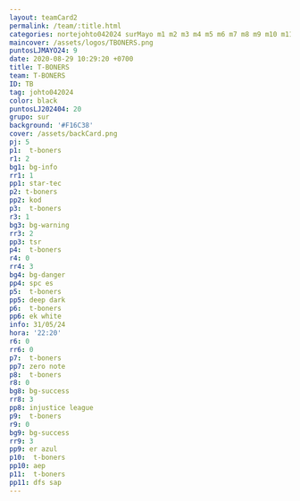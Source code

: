 ```yaml
---
layout: teamCard2
permalink: /team/:title.html
categories: nortejohto042024 surMayo m1 m2 m3 m4 m5 m6 m7 m8 m9 m10 m11
maincover: /assets/logos/TBONERS.png
puntosLJMAYO24: 9
date: 2020-08-29 10:29:20 +0700
title: T-BONERS
team: T-BONERS
ID: TB
tag: johto042024
color: black
puntosLJ202404: 20
grupo: sur
background: '#F16C38'
cover: /assets/backCard.png
pj: 5
p1:  t-boners
r1: 2
bg1: bg-info
rr1: 1
pp1: star-tec
p2: t-boners
pp2: kod
p3:  t-boners
r3: 1
bg3: bg-warning
rr3: 2
pp3: tsr
p4:  t-boners
r4: 0
rr4: 3
bg4: bg-danger
pp4: spc es
p5:  t-boners
pp5: deep dark
p6:  t-boners
pp6: ek white
info: 31/05/24
hora: '22:20'
r6: 0
rr6: 0
p7:  t-boners
pp7: zero note
p8:  t-boners
r8: 0
bg8: bg-success
rr8: 3
pp8: injustice league
p9:  t-boners
r9: 0
bg9: bg-success
rr9: 3
pp9: er azul
p10:  t-boners
pp10: aep
p11:  t-boners
pp11: dfs sap
---
```



